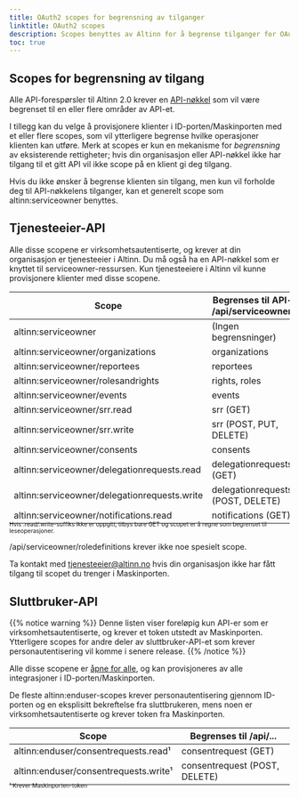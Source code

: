 ```yaml
---
title: OAuth2 scopes for begrensning av tilganger
linktitle: OAuth2 scopes
description: Scopes benyttes av Altinn for å begrense tilganger for OAuth2-klienter.
toc: true
---
```


## Scopes for begrensning av tilgang

Alle API-forespørsler til Altinn 2.0 krever en [API-nøkkel](https://digdir.apps.altinn.no/digdir/be-om-api-nokkel/) som vil være begrenset til en eller flere områder av API-et. 

I tillegg kan du velge å provisjonere klienter i ID-porten/Maskinporten med et eller flere scopes, som vil ytterligere begrense hvilke operasjoner klienten kan utføre.
Merk at scopes er kun en mekanisme for _begrensning_ av eksisterende rettigheter; hvis din organisasjon eller API-nøkkel
ikke har tilgang til et gitt API vil ikke scope på en klient gi deg tilgang.

Hvis du ikke ønsker å begrense klienten sin tilgang, men kun vil forholde deg til API-nøkkelens tilganger, kan et generelt scope som altinn:serviceowner benyttes.

## Tjenesteeier-API

Alle disse scopene er virksomhetsautentiserte, og krever at din organisasjon er tjenesteeier i Altinn.
Du må også ha en API-nøkkel som er knyttet til serviceowner-ressursen. Kun tjenesteeiere i Altinn vil kunne provisjonere klienter med disse scopene. 

| Scope                                        | Begrenses til API-et /api/serviceowner/... |
| -------------------------------------------- | ------------------------------------------ |
| altinn:serviceowner                          | (Ingen begrensninger)                      |
| altinn:serviceowner/organizations            | organizations                              |
| altinn:serviceowner/reportees                | reportees                                  |
| altinn:serviceowner/rolesandrights           | rights, roles                              |
| altinn:serviceowner/events                   | events                                     |
| altinn:serviceowner/srr.read                 | srr (GET)                                  |
| altinn:serviceowner/srr.write                | srr (POST, PUT, DELETE)                    |
| altinn:serviceowner/consents                 | consents                                   |
| altinn:serviceowner/delegationrequests.read  | delegationrequests (GET)                   |
| altinn:serviceowner/delegationrequests.write | delegationrequests (POST, DELETE)          |
| altinn:serviceowner/notifications.read       | notifications (GET)                        |

<p style="font-size: 74%; margin-top: -2em;">
Hvis .read/.write-suffiks ikke er oppgitt, tilbys bare GET og scopet er å regne som begrenset til leseoperasjoner.

/api/serviceowner/roledefinitions krever ikke noe spesielt scope.
</p>


Ta kontakt med [tjenesteeier@altinn.no](mailto:tjenesteeier@altinn.no?subject=Tilgang%20til%20tjenesteierscope%20i%20Maskinporten)
hvis din organisasjon ikke har fått tilgang til scopet du trenger i Maskinporten.

## Sluttbruker-API

{{% notice warning  %}}
Denne listen viser foreløpig kun API-er som er virksomhetsautentiserte, og krever et token utstedt av Maskinporten.
Ytterligere scopes for andre deler av sluttbruker-API-et som krever personautentisering vil komme i senere release.
{{% /notice %}}

Alle disse scopene er [åpne for alle](https://difi.github.io/felleslosninger/oidc_api_admin_maskinporten.html#whitelisting-av-tilgang),
og kan provisjoneres av alle integrasjoner i ID-porten/Maskinporten.

De fleste altinn:enduser-scopes krever personautentisering gjennom ID-porten og en eksplisitt bekreftelse fra sluttbrukeren,
mens noen er virksomhetsautentiserte og krever token fra Maskinporten.

| Scope                                         | Begrenses til /api/...        |
| --------------------------------------------- | ----------------------------- |
| altinn:enduser/consentrequests.read¹          | consentrequest (GET)          |
| altinn:enduser/consentrequests.write¹         | consentrequest (POST, DELETE) |
<p style="font-size: 74%; margin-top: -2em;">
¹ Krever Maskinporten-token
</p>

<!--
/api/authentication, /api/roledefinitions, /api/metadata krever ikke noe spesielt scope
/api/organizations er deprecated og krever ikke noe spesielt scope.

|altinn:enduser                                  |Generelt scope, ingen begrensninger utover API-key
|altinn:enduser/tokens.read                      |Leseoperasjoner (GET) på /api/token
|altinn:enduser/tokens.write                     |Leseoperasjoner (POST, DELETE) på /api/token
|altinn:enduser/rolesandrights.read              |Leseoperasjoner (GET) på /api/{who}/roles og /api/{who}/rights
|altinn:enduser/rolesandrights.write             |Skriveoperasjoner (DELETE) på /api/{who}/roles og /api/{who}/rights
|altinn:enduser/reportees                        |/api/reportees. Inkluderer også POST /reportees/reporteeconversion
|altinn:enduser/profiles.read                    |Leseoperasjoner (GET) på /api/{org}/profile og /api/my/profile
|altinn:enduser/profiles.write                   |Skriveoperasjoner (POST,DELETE) på /api/{org}/profile
|altinn:enduser/lookup                           |/api/{who}/lookup)
|altinn:enduser/messages                         |kun GET /api/{who}/messages, altså kun liste, ikke enkeltelementer
|altinn:enduser/instances.read                   |Leseoperasjoner (GET) på /api/{who}/messages/{messageId}, /api/{who}/attachments, /api/{who}/forms
|altinn:enduser/instances.write                  |Skriveoperasjoner (POST,PUT,DELETE) på /api/{who}/messages, /api/{who}/attachments, /api/{who}/forms
|altinn:enduser/delegations.read                 |Leseoperasjoner (GET) på /api/{who}/delegations
|altinn:enduser/delegations.write                |Skriveoperasjoner (POST,DELETE) på /api/{who}/delegations
|altinn:enduser/brokerservice                    |/api/brokerservice
-->
